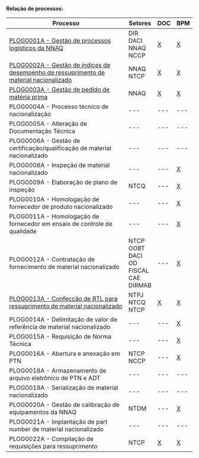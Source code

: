 **Relação de processos:**

| Processo | Setores | DOC | BPM |
| ---      | ---     | --- | --- |
| [PLOG0001A - Gestão de processos logísticos da NNAQ](PLOG0001A.pdf) | DIR <br> DACI <br> NNAQ <br> NCCP | [X](PLOG0001A.docx) | [X](PLOG0001A.bpm) |
| [PLOG0002A - Gestão de índices de desempenho de ressuprimento de material nacionalizado](PLOG0002A.pdf) | NNAQ <br> NTCP | [X](PLOG0002A.docx) | [X](PLOG0002A.bpm) |
| [PLOG0003A - Gestão de pedido de matéria prima](PLOG0003A.pdf) | NNAQ     | [X](PLOG0003A.docx) | [X](PLOG0003A.bpm) |
| PLOG0004A - Processo técnico de nacionalização | ---     | --- | --- |
| PLOG0005A - Alteração de Documentação Técnica | ---     | --- | --- |
| PLOG0006A - Gestão de certificação/qualificação de material nacionalizado | ---     | --- | --- |
| PLOG0008A - Inspeção de material nacionalizado | ---     | --- | [X](PLOG0008A.bpm) |
| PLOG0009A - Elaboração de plano de inspeção | NTCQ     | --- | [X](PLOG0009A.bpm) |
| PLOG0010A - Homologação de fornecedor de produto nacionalizado | ---     | --- | [X](PLOG0010A.bpm) |
| PLOG0011A - Homologação de fornecedor em ensaio de controle de qualidade | ---     | --- | [X](PLOG0011A.bpm) |
| PLOG0012A - Contratação de fornecimento de material nacionalizado | NTCP <br> OOBT <br> DACI <br> OD <br> FISCAL <br> CAE <br> DIRMAB | --- | [X](PLOG0012A.bpm) |
| [PLOG0013A - Confecção de RTL para ressuprimento de material nacionalizado](PLOG0013A.pdf) | NTPJ <br> NTCQ <br> NTCP  | [X](PLOG0013A.docx) | [X](PLOG0013A.bpm) | 
| PLOG0014A - Delimitação de valor de referência de material nacionalizado | ---     | --- | [X](PLOG0014A.bpm) |
| PLOG0015A - Requisição de Norma Técnica | ---     | --- | [X](PLOG0015A.bpm) |
| PLOG0016A - Abertura e anexação em PTN | NTCP <br> NCCP | --- | [X](PLOG0016A.bpm) |
| PLOG0018A - Armazenamento de arquivo eletrônico de PTN e ADT | ---     | --- | --- |
| PLOG0019A - Serialização de material nacionalizado | ---     | --- | --- |
| PLOG0020A - Gestão de calibração de equipamentos da NNAQ | NTDM     | --- | [X](PLOG0020A.bpm) |
| PLOG0021A - Implantação de part number de material nacionalizado | ---     | --- | --- |
| PLOG0022A - Compilação de requisições para ressuprimento | NTCP     | [X](PLOG0022A.docx) | [X](PLOG0022A.bpm) |
